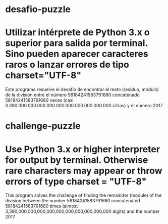 # desafio-puzzle

# Utilizar intérprete de Python 3.x o superior para salida por terminal. Sino pueden aparecer caracteres raros o lanzar errores de tipo charset="UTF-8"


Este programa resuelve el desafío de encontrar el resto (residuo, módulo) de la división entre el número 58184241583791680 concatenado 58184241583791680 veces (casi 3.390.000.000.000.000.000.000.000.000.000.000 cifras) y el número 2017



# challenge-puzzle

# Use Python 3.x or higher interpreter for output by terminal. Otherwise rare characters may appear or throw errors of type charset = "UTF-8"


This program solves the challenge of finding the remainder (module) of the division between the number 58184241583791680 concatenated 58184241583791680 times (almost 3,390,000,000,000,000,000,000,000,000,000,000 digits) and the number 2017

